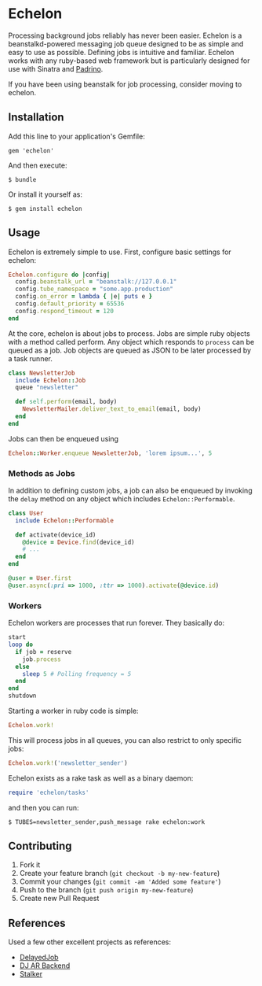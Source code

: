 # Echelon

Processing background jobs reliably has never been easier. Echelon is a beanstalkd-powered messaging job queue designed
to be as simple and easy to use as possible. Defining jobs is intuitive and familiar. Echelon works with any ruby-based
web framework but is particularly designed for use with Sinatra and [Padrino](http://padrinorb.com).

If you have been using beanstalk for job processing, consider moving to echelon.

## Installation

Add this line to your application's Gemfile:

    gem 'echelon'

And then execute:

    $ bundle

Or install it yourself as:

    $ gem install echelon

## Usage

Echelon is extremely simple to use. First, configure basic settings for echelon:

```ruby
Echelon.configure do |config|
  config.beanstalk_url = "beanstalk://127.0.0.1"
  config.tube_namespace = "some.app.production"
  config.on_error = lambda { |e| puts e }
  config.default_priority = 65536
  config.respond_timeout = 120
end
```

At the core, echelon is about jobs to process. Jobs are simple ruby objects with a method called perform.
Any object which responds to `process` can be queued as a job. Job objects are queued as JSON to be later processed by a task runner.

```ruby
class NewsletterJob
  include Echelon::Job
  queue "newsletter"

  def self.perform(email, body)
    NewsletterMailer.deliver_text_to_email(email, body)
  end
end
```

Jobs can then be enqueued using

```ruby
Echelon::Worker.enqueue NewsletterJob, 'lorem ipsum...', 5
```

### Methods as Jobs ###

In addition to defining custom jobs, a job can also be enqueued by invoking the `delay` method on any object which includes `Echelon::Performable`.

```ruby
class User
  include Echelon::Performable

  def activate(device_id)
    @device = Device.find(device_id)
    # ...
  end
end

@user = User.first
@user.async(:pri => 1000, :ttr => 1000).activate(@device.id)
```

### Workers

Echelon workers are processes that run forever. They basically do:

``` ruby
start
loop do
  if job = reserve
    job.process
  else
    sleep 5 # Polling frequency = 5
  end
end
shutdown
```

Starting a worker in ruby code is simple:

```ruby
Echelon.work!
```

This will process jobs in all queues, you can also restrict to only specific jobs:

```ruby
Echelon.work!('newsletter_sender')
```

Echelon exists as a rake task as well as a binary daemon:

```ruby
require 'echelon/tasks'
```

and then you can run:

```
$ TUBES=newsletter_sender,push_message rake echelon:work
```

## Contributing

1. Fork it
2. Create your feature branch (`git checkout -b my-new-feature`)
3. Commit your changes (`git commit -am 'Added some feature'`)
4. Push to the branch (`git push origin my-new-feature`)
5. Create new Pull Request

## References

Used a few other excellent projects as references:

 * [DelayedJob](https://github.com/collectiveidea/delayed_job)
 * [DJ AR Backend](https://github.com/collectiveidea/delayed_job_active_record/tree/master/lib/delayed/backend)
 * [Stalker](https://github.com/han/stalker)
